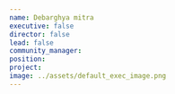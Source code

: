 ```yaml
---
name: Debarghya mitra
executive: false
director: false
lead: false
community_manager:   
position:  
project:  
image: ../assets/default_exec_image.png
---
```

